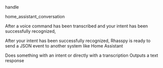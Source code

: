 handle

home_assistant_conversation

After a voice command has been transcribed and your intent has been successfully recognized,

After  your intent has been successfully recognized, Rhasspy is ready to send a JSON event to another system like Home Assistant 

Does something with an intent or directly with a transcription
Outputs a text response